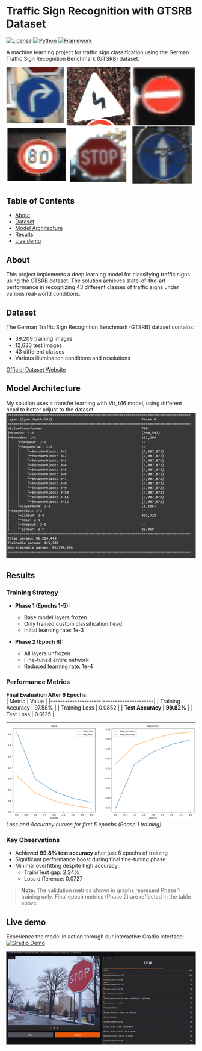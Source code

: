 # Traffic Sign Recognition with GTSRB Dataset

[![License](https://img.shields.io/badge/License-MIT-blue.svg)](https://opensource.org/licenses/MIT)
[![Python](https://img.shields.io/badge/Python-3.8%2B-blue)](https://www.python.org/)
[![Framework](https://img.shields.io/badge/PyTorch-black?logo=PyTorch)](https://pytorch.org/)

A machine learning project for traffic sign classification using the German Traffic Sign Recognition Benchmark (GTSRB) dataset.

![Sample Traffic Signs](img/znaki.png) <!-- Add your sample images path here -->

## Table of Contents
- [About](#about)
- [Dataset](#dataset)
- [Model Architecture](#model-architecture)
- [Results](#results)
- [Live demo](#live-demo)

## About
This project implements a deep learning model for classifying traffic signs using the GTSRB dataset. The solution achieves state-of-the-art performance in recognizing 43 different classes of traffic signs under various real-world conditions.

## Dataset
The German Traffic Sign Recognition Benchmark (GTSRB) dataset contains:
- 39,209 training images
- 12,630 test images
- 43 different classes
- Various illumination conditions and resolutions

[Official Dataset Website](https://benchmark.ini.rub.de/gtsrb_dataset.html)

## Model Architecture
My solution uses a transfer learning with Vit_b16 model, using different head to better adjust to the dataset.
![Model Architecture](img/model.png)


## Results

### Training Strategy
- **Phase 1 (Epochs 1-5):**  
  - Base model layers frozen  
  - Only trained custom classification head  
  - Initial learning rate: 1e-3  
  
- **Phase 2 (Epoch 6):**  
  - All layers unfrozen  
  - Fine-tuned entire network  
  - Reduced learning rate: 1e-4  

### Performance Metrics
**Final Evaluation After 6 Epochs:**  
| Metric              | Value               |
|---------------------|---------------------|
| Training Accuracy   | 97.58%              |
| Training Loss       | 0.0852              |
| **Test Accuracy**   | **99.82%**          |
| Test Loss           | 0.0125              |

![Training History](img/results.png)  
*Loss and Accuracy curves for first 5 epochs (Phase 1 training)*

### Key Observations
- Achieved **99.8% test accuracy** after just 6 epochs of training  
- Significant performance boost during final fine-tuning phase  
- Minimal overfitting despite high accuracy:
  - Train/Test gap: 2.24%  
  - Loss difference: 0.0727  

> **Note:** The validation metrics shown in graphs represent Phase 1 training only. Final epoch metrics (Phase 2) are reflected in the table above.

## Live demo
Experience the model in action through our interactive Gradio interface:  
[![Gradio Demo](https://img.shields.io/badge/Gradio-Live_Demo-blue)](https://huggingface.co/spaces/alexshiina/GTSRB_demo)

![Gradio Interface Preview](img/gradio-demo.png) 

